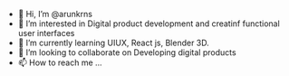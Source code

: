 - 👋 Hi, I’m @arunkrns
- 👀 I’m interested in Digital product development and creatinf functional user interfaces
- 🌱 I’m currently learning UIUX, React js, Blender 3D.
- 💞️ I’m looking to collaborate on Developing digital products
- 📫 How to reach me ...

<!---
arunkrns/arunkrns is a ✨ special ✨ repository because its `README.md` (this file) appears on your GitHub profile.
You can click the Preview link to take a look at your changes.
--->
